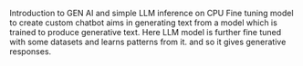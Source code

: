 Introduction to GEN AI and simple LLM inference on CPU
Fine tuning model to create custom  chatbot aims in 
generating text  from a model which is trained to produce generative text.
Here LLM model is further fine tuned with some datasets and learns patterns from it.
and so it gives generative responses.

